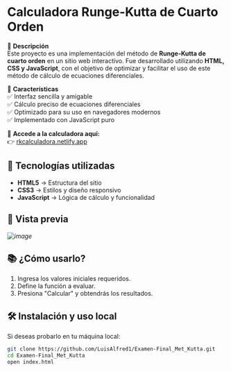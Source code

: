 # **Calculadora Runge-Kutta de Cuarto Orden**  

📌 **Descripción**  
Este proyecto es una implementación del método de **Runge-Kutta de cuarto orden** en un sitio web interactivo. Fue desarrollado utilizando **HTML, CSS y JavaScript**, con el objetivo de optimizar y facilitar el uso de este método de cálculo de ecuaciones diferenciales.  

🎯 **Características**  
✅ Interfaz sencilla y amigable  
✅ Cálculo preciso de ecuaciones diferenciales  
✅ Optimizado para su uso en navegadores modernos  
✅ Implementado con JavaScript puro  

🔗 **Accede a la calculadora aquí:**  
👉 [rkcalculadora.netlify.app](https://rkcalculadora.netlify.app)  

## 🚀 **Tecnologías utilizadas**  
- **HTML5** → Estructura del sitio  
- **CSS3** → Estilos y diseño responsivo  
- **JavaScript** → Lógica de cálculo y funcionalidad  

## 📸 **Vista previa**  
*![image](https://github.com/user-attachments/assets/6757fd02-5436-4852-8126-4bbba868cd9a)*  

## 📚 **¿Cómo usarlo?**  
1. Ingresa los valores iniciales requeridos.  
2. Define la función a evaluar.  
3. Presiona "Calcular" y obtendrás los resultados.  

## 🛠 **Instalación y uso local**  
Si deseas probarlo en tu máquina local:  
```bash
git clone https://github.com/LuisAlfred1/Examen-Final_Met_Kutta.git
cd Examen-Final_Met_Kutta
open index.html  
